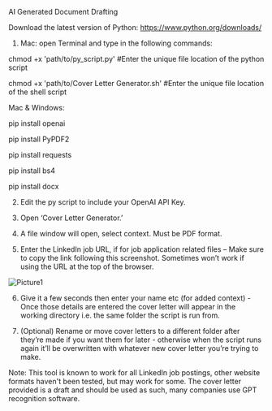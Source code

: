 AI Generated Document Drafting 

Download the latest version of Python: https://www.python.org/downloads/

1) Mac: open Terminal and type in the following commands:


chmod +x 'path/to/py_script.py' #Enter the unique file location of the python script

chmod +x 'path/to/Cover Letter Generator.sh' #Enter the unique file location of the shell script


Mac & Windows:

pip install openai

pip install PyPDF2

pip install requests

pip install bs4

pip install docx

2) Edit the py script to include your OpenAI API Key.

3) Open ‘Cover Letter Generator.’

4) A file window will open, select context. Must be PDF format.

5) Enter the LinkedIn job URL, if for job application related files – Make sure to copy the link following this screenshot. Sometimes won’t work if using the URL at the top of the browser.

![Picture1](https://github.com/shepard5/You-re-Covered/assets/108085853/7db44e5b-4e2f-46b2-8b33-48f6a5cae4f9)

6) Give it a few seconds then enter your name etc (for added context) - Once those details are entered the cover letter will appear in the working directory i.e. the same folder the script is run from.

7) (Optional) Rename or move cover letters to a different folder after they’re made if you want them for later - otherwise when the script runs again it’ll be overwritten with whatever new cover letter you’re trying to make.

Note: This tool is known to work for all LinkedIn job postings, other website formats haven't been tested, but may work for some. The cover letter provided is a draft and should be used as such, many companies use GPT recognition software.


